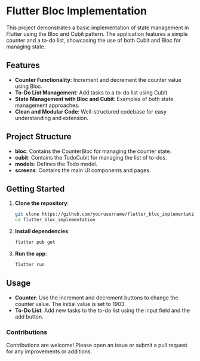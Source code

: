 
# Flutter Bloc Implementation

This project demonstrates a basic implementation of state management in Flutter using the Bloc and Cubit pattern. The application features a simple counter and a to-do list, showcasing the use of both Cubit and Bloc for managing state.

## Features

- **Counter Functionality**: Increment and decrement the counter value using Bloc.
- **To-Do List Management**: Add tasks to a to-do list using Cubit.
- **State Management with Bloc and Cubit**: Examples of both state management approaches.
- **Clean and Modular Code**: Well-structured codebase for easy understanding and extension.

## Project Structure

- **bloc**: Contains the CounterBloc for managing the counter state.
- **cubit**: Contains the TodoCubit for managing the list of to-dos.
- **models**: Defines the Todo model.
- **screens**: Contains the main UI components and pages.

## Getting Started

1. **Clone the repository**:
    ```bash
    git clone https://github.com/yourusername/flutter_bloc_implementation.git
    cd flutter_bloc_implementation
    ```

2. **Install dependencies**:
    ```bash
    flutter pub get
    ```

3. **Run the app**:
    ```bash
    flutter run
    ```

## Usage

- **Counter**: Use the increment and decrement buttons to change the counter value. The initial value is set to 1903.
- **To-Do List**: Add new tasks to the to-do list using the input field and the add button.


### Contributions

Contributions are welcome! Please open an issue or submit a pull request for any improvements or additions.
